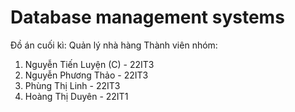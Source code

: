 # Database management systems 
Đồ án cuối kì: Quản lý nhà hàng
Thành viên nhóm:
1. Nguyễn Tiến Luyện (C) - 22IT3
2. Nguyễn Phương Thảo    - 22IT3
3. Phùng Thị Linh        - 22IT3
4. Hoàng Thị Duyên       - 22IT1
